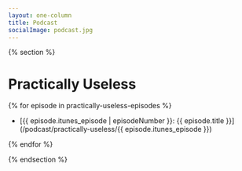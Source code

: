 ```yaml
---
layout: one-column
title: Podcast
socialImage: podcast.jpg
---
```


{% section %}

# Practically Useless

{% for episode in practically-useless-episodes %}

- [{{ episode.itunes_episode | episodeNumber }}: {{ episode.title }}](/podcast/practically-useless/{{ episode.itunes_episode }})

{% endfor %}

{% endsection %}
